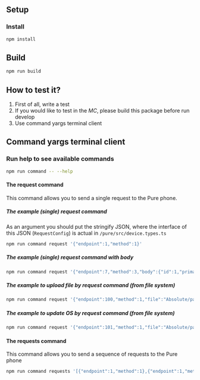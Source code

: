 ## Setup

### Install

```bash
npm install
```

## Build

```bash
npm run build
```

## How to test it?

1. First of all, write a test
2. If you would like to test in the _MC_, please build this package before run develop
3. Use command yargs terminal client

## Command yargs terminal client

### Run help to see available commands

```bash
npm run command -- --help
```

#### The request command

This command allows you to send a single request to the Pure phone.

##### The example (single) request command

As an argument you should put the stringify JSON, where the interface of this JSON (`RequestConfig`) is actual in `/pure/src/device.types.ts`

```bash
npm run command request '{"endpoint":1,"method":1}'
```

##### The example (single) request command with body

```bash
npm run command request '{"endpoint":7,"method":3,"body":{"id":1,"primaryName":"Jacek","altName":"Ziemniak","address":"Jana Czeczota 9 \n 02-607 Warszawa","numbers":["797393115"],"blocked":false,"favourite":false}}'
```

##### The example to upload file by request command (from file system)

```bash
npm run command request '{"endpoint":100,"method":1,"file":"Absolute/path/to/the/file"}'
```

##### The example to update OS by request command (from file system)

```bash
npm run command request '{"endpoint":101,"method":1,"file":"Absolute/path/to/the/file"}'
```

#### The requests command

This command allows you to send a sequence of requests to the Pure phone

```bash
npm run command requests '[{"endpoint":1,"method":1},{"endpoint":1,"method":1}]'
```
